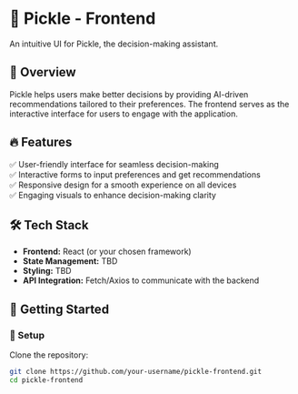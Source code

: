 # 🥒 Pickle - Frontend  
An intuitive UI for Pickle, the decision-making assistant.  

## 🎯 Overview  
Pickle helps users make better decisions by providing AI-driven recommendations tailored to their preferences. The frontend serves as the interactive interface for users to engage with the application.  

## 🔥 Features  
✅ User-friendly interface for seamless decision-making  
✅ Interactive forms to input preferences and get recommendations  
✅ Responsive design for a smooth experience on all devices  
✅ Engaging visuals to enhance decision-making clarity  

## 🛠️ Tech Stack  
- **Frontend:** React (or your chosen framework)  
- **State Management:** TBD  
- **Styling:** TBD  
- **API Integration:** Fetch/Axios to communicate with the backend  

## 🚀 Getting Started  

### 🔧 Setup  
Clone the repository:  
```bash
git clone https://github.com/your-username/pickle-frontend.git  
cd pickle-frontend  
